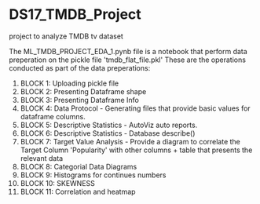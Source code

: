 # DS17_TMDB_Project
project to analyze TMDB tv dataset

The ML_TMDB_PROJECT_EDA_1.pynb file is a notebook that perform data preperation on the pickle file 'tmdb_flat_file.pkl'
These are the operations conducted as part of the data preperations:
1) BLOCK 1: Uploading pickle file
2) BLOCK 2: Presenting Dataframe shape
3) BLOCK 3: Presenting Dataframe Info
4) BLOCK 4: Data Protocol - Generating files that provide basic values for dataframe columns.
5) BLOCK 5: Descriptive Statistics - AutoViz auto reports.
6) BLOCK 6: Descriptive Statistics - Database describe()
7) BLOCK 7: Target Value Analysis - Provide a diagram to correlate the Target Column 'Popularity' with other columns + table that presents the relevant data
8) BLOCK 8: Categorial Data Diagrams
9) BLOCK 9: Histograms for continues numbers
10) BLOCK 10: SKEWNESS
11) BLOCK 11: Correlation and heatmap
